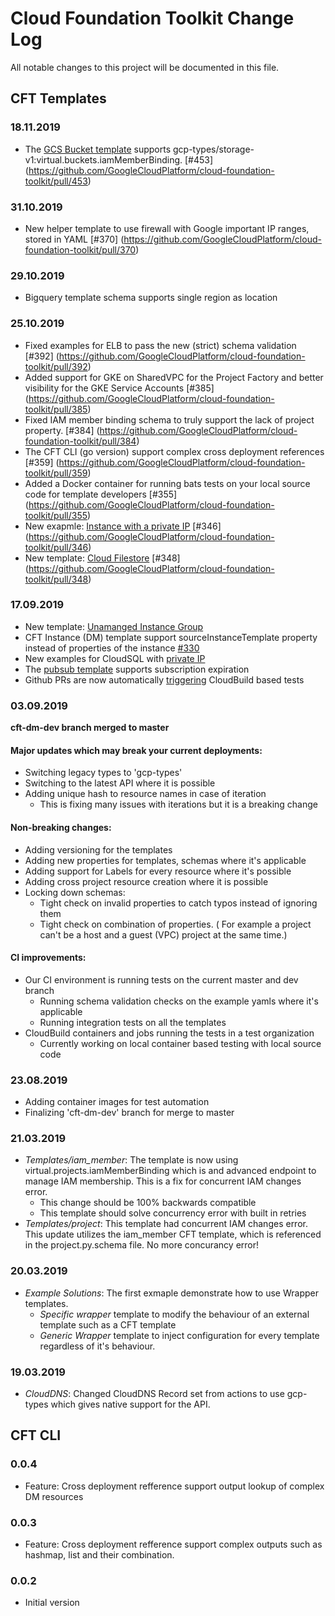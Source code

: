 # Cloud Foundation Toolkit Change Log

All notable changes to this project will be documented in this file.

## CFT Templates

### 18.11.2019

- The [GCS Bucket template](https://github.com/GoogleCloudPlatform/cloud-foundation-toolkit/tree/ocsig-patch-storage1/dm/templates/gcs_bucket) supports gcp-types/storage-v1:virtual.buckets.iamMemberBinding. [#453] (https://github.com/GoogleCloudPlatform/cloud-foundation-toolkit/pull/453)

### 31.10.2019

- New helper template to use firewall with Google important IP ranges, stored in YAML [#370] (https://github.com/GoogleCloudPlatform/cloud-foundation-toolkit/pull/370)

### 29.10.2019

- Bigquery template schema supports single region as location

### 25.10.2019

- Fixed examples for ELB to pass the new (strict) schema validation [#392] (https://github.com/GoogleCloudPlatform/cloud-foundation-toolkit/pull/392)
- Added support for GKE on SharedVPC for the Project Factory and better visibility for the GKE Service Accounts [#385] (https://github.com/GoogleCloudPlatform/cloud-foundation-toolkit/pull/385)
- Fixed IAM member binding schema to truly support the lack of project property. [#384] (https://github.com/GoogleCloudPlatform/cloud-foundation-toolkit/pull/384)
- The CFT CLI (go version) support complex cross deployment references [#359] (https://github.com/GoogleCloudPlatform/cloud-foundation-toolkit/pull/359)
- Added a Docker container for running bats tests on your local source code for template developers [#355] (https://github.com/GoogleCloudPlatform/cloud-foundation-toolkit/pull/355)
- New exapmle: [Instance with a private IP](https://github.com/GoogleCloudPlatform/cloud-foundation-toolkit/blob/master/dm/templates/instance/examples/instance_private.yaml) [#346] (https://github.com/GoogleCloudPlatform/cloud-foundation-toolkit/pull/346)
- New template: [Cloud Filestore](https://github.com/GoogleCloudPlatform/cloud-foundation-toolkit/tree/master/dm/templates/cloud_filestore) [#348] (https://github.com/GoogleCloudPlatform/cloud-foundation-toolkit/pull/348)

### 17.09.2019

- New template: [Unamanged Instance Group](https://github.com/GoogleCloudPlatform/cloud-foundation-toolkit/tree/master/dm/templates/unmanaged_instance_group)
- CFT Instance (DM) template support sourceInstanceTemplate property instead of properties of the instance [#330](https://github.com/GoogleCloudPlatform/cloud-foundation-toolkit/pull/330)
- New examples for CloudSQL with [private IP](https://github.com/GoogleCloudPlatform/cloud-foundation-toolkit/blob/master/dm/templates/cloud_sql/examples/cloud_sql_private_network.yaml)
- The [pubsub template](https://github.com/GoogleCloudPlatform/cloud-foundation-toolkit/tree/master/dm/templates/pubsub) supports subscription expiration
- Github PRs are now automatically [triggering](https://github.com/GoogleCloudPlatform/cloud-foundation-toolkit/pull/312) CloudBuild based tests

### 03.09.2019

 **cft-dm-dev branch merged to master**
 
#### Major updates which may break your current deployments:
- Switching legacy types to 'gcp-types'
- Switching to the latest API where it is possible
- Adding unique hash to resource names in case of iteration
  - This is fixing many issues with iterations but it is a breaking change

#### Non-breaking changes:
- Adding versioning for the templates
- Adding new properties for templates, schemas where it's applicable
- Adding support for Labels for every resource where it's possible
- Adding cross project resource creation where it is possible
- Locking down schemas:
  - Tight check on invalid properties to catch typos instead of ignoring them
  - Tight check on combination of properties. ( For example a project can't be
  a host and a guest (VPC) project at the same time.)
  
#### CI improvements:
- Our CI environment is running tests on the current master and dev branch
  - Running schema validation checks on the example yamls where it's applicable
  - Running integration tests on all the templates
- CloudBuild containers and jobs running the tests in a test organization
  - Currently working on local container based testing with local source code

### 23.08.2019

- Adding container images for test automation
- Finalizing 'cft-dm-dev' branch for merge to master

### 21.03.2019

- *Templates/iam_member*: The template is now using virtual.projects.iamMemberBinding which is and advanced
endpoint to manage IAM membership. This is a fix for concurrent IAM changes error.
   - This change should be 100% backwards compatible
   - This template should solve concurrency error with built in retries
 - *Templates/project*: This template had  concurrent IAM changes error. This update utilizes the iam_member 
 CFT template, which is referenced in the project.py.schema file. No more concurancy error!

### 20.03.2019

 - *Example Solutions*: The first exmaple demonstrate how to use Wrapper templates.
   - *Specific wrapper* template to modify the behaviour of an external template such as a CFT template
   - *Generic Wrapper* template to inject configuration for every template regardless of it's behaviour.

### 19.03.2019

 - *CloudDNS*: Changed CloudDNS Record set from actions to use gcp-types which gives native support for the API.

## CFT CLI

### 0.0.4

- Feature: Cross deployment refference support output lookup of complex DM resources 

### 0.0.3

- Feature: Cross deployment refference support complex outputs such as hashmap, list and their combination. 

### 0.0.2 

- Initial version
